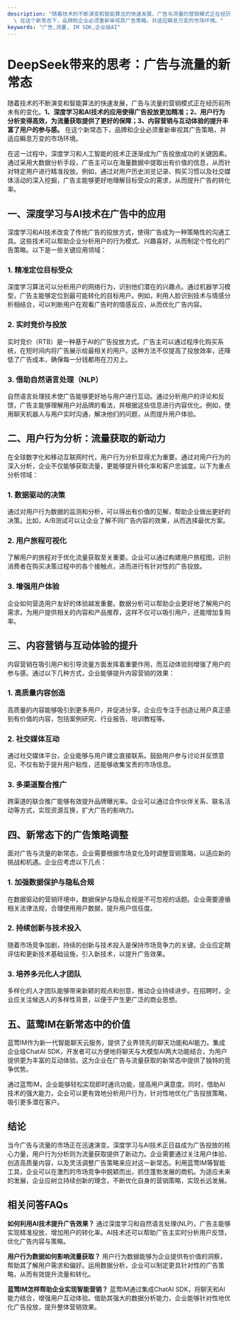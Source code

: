 ```yaml
---
description: "随着技术的不断演变和智能算法的快速发展，广告与流量的营销模式正在经历前所未有的变化。**1、深度学习和AI技术的应用使得广告投放更加精准；2、用户行为分析变得高效，为流量获取提供了更好的保障；3、内容营销与互动体验的提升丰富了用户的参与感。**\
  \ 在这个新常态下，品牌和企业必须重新审视其广告策略，并适应瞬息万变的市场环境。"
keywords: "广告,流量, IM SDK,企业级AI"
---
```

# DeepSeek带来的思考：广告与流量的新常态

随着技术的不断演变和智能算法的快速发展，广告与流量的营销模式正在经历前所未有的变化。**1、深度学习和AI技术的应用使得广告投放更加精准；2、用户行为分析变得高效，为流量获取提供了更好的保障；3、内容营销与互动体验的提升丰富了用户的参与感。** 在这个新常态下，品牌和企业必须重新审视其广告策略，并适应瞬息万变的市场环境。

在这一过程中，深度学习和人工智能的技术正逐渐成为广告投放成功的关键因素。通过采用大数据分析手段，广告主可以在海量数据中提取出有价值的信息，从而针对特定用户进行精准投放。例如，通过对用户历史浏览记录、购买习惯以及社交媒体活动的深入挖掘，广告主能够更好地理解目标受众的需求，从而提升广告的转化率。

## 一、深度学习与AI技术在广告中的应用

深度学习和AI技术改变了传统广告的投放方式，使得广告成为一种策略性的沟通工具。这些技术可以帮助企业分析用户的行为模式、兴趣喜好，从而制定个性化的广告策略。以下是一些关键应用领域：

### 1. 精准定位目标受众

深度学习算法可以分析用户的网络行为，识别他们潜在的兴趣点。通过机器学习模型，广告主能够定位到最可能转化的目标用户。例如，利用人脸识别技术与情感分析相结合，可以判断用户在观看广告时的情感反应，从而优化广告内容。

### 2. 实时竞价与投放

实时竞价（RTB）是一种基于AI的广告投放方式。广告主可以通过程序化购买系统，在短时间内将广告展示给最相关的用户。这种方法不仅提高了投放效率，还降低了广告成本，确保每一分钱都用在刀刃上。

### 3. 借助自然语言处理（NLP）

自然语言处理技术使广告能够更好地与用户进行互动。通过分析用户的评论和反馈，广告主能够理解用户对品牌的看法，并根据这些信息进行内容优化。例如，使用聊天机器人与用户实时沟通，解决他们的问题，从而提升用户体验。

## 二、用户行为分析：流量获取的新动力

在全球数字化和移动互联网时代，用户行为分析显得尤为重要。通过对用户行为的深入分析，企业不仅能够获取流量，更能够提升转化率和客户忠诚度。以下为重点分析领域：

### 1. 数据驱动的决策

通过对用户行为数据的监测和分析，可以得出有价值的见解，帮助企业做出更好的决策。比如，A/B测试可以让企业了解不同广告内容的效果，从而选择最优方案。

### 2. 用户旅程可视化

了解用户的旅程对于优化流量获取至关重要。企业可以通过构建用户旅程图，识别消费者在购买决策过程中的各个接触点，进而进行有针对性的广告投放。

### 3. 增强用户体验

企业如何营造用户友好的体验越发重要。数据分析可以帮助企业更好地了解用户的需求，为用户提供相关的内容和产品推荐，这样不仅可以吸引用户，还能增加复购率。

## 三、内容营销与互动体验的提升

内容营销在吸引用户和引导流量方面发挥着重要作用，而互动体验则增强了用户的参与感。通过以下几种方式，企业能够提升内容营销的效果：

### 1. 高质量内容创造

高质量的内容能够吸引到更多用户，并促进分享。企业应专注于创造让用户真正感到有价值的内容，包括案例研究、行业报告、培训教程等。

### 2. 社交媒体互动

通过社交媒体平台，企业能够与用户建立直接联系。鼓励用户参与讨论并反馈意见，不仅有助于提升用户粘性，还能够收集宝贵的市场信息。

### 3. 多渠道整合推广

跨渠道的联合推广能够有效提升品牌曝光率。企业可以通过合作伙伴关系、联名活动等方式，实现资源互换，扩大广告的影响力。

## 四、新常态下的广告策略调整

面对广告与流量的新常态，企业需要根据市场变化及时调整营销策略，以适应新的挑战和机遇。企业应考虑以下几点：

### 1. 加强数据保护与隐私合规

在数据驱动的营销环境中，数据保护与隐私合规是不可忽视的话题。企业需要遵循相关法律法规，合理使用用户数据，提升用户信任度。

### 2. 持续创新与技术投入

随着市场竞争加剧，持续的创新与技术投入是保持市场竞争力的关键。企业应定期评估和更新技术基础设施，引入新技术，以提升广告效果。

### 3. 培养多元化人才团队

多样化的人才团队能够带来新颖的观点和创意，推动企业持续进步。在招聘时，企业应关注候选人的多样性背景，以便于产生更广泛的商业思想。

## 五、蓝莺IM在新常态中的价值

蓝莺IM作为新一代智能聊天云服务，提供了业界领先的聊天功能和AI能力。集成企业级ChatAI SDK，开发者可以方便地将聊天与大模型AI两大功能结合，为用户提供更为丰富的互动体验。这为企业在广告与流量获取的新常态中提供了独特的竞争优势。

通过蓝莺IM，企业能够轻松实现即时通讯功能，提高用户满意度。同时，借助AI技术的强大能力，企业可以更有效地分析用户行为，针对性地优化广告投放策略，吸引更多潜在客户。

## 结论

当今广告与流量的市场正在迅速演变。深度学习与AI技术正日益成为广告投放的核心力量，用户行为分析则为流量获取提供了新动力。企业需要通过关注用户体验、创造高质量内容，以及灵活调整广告策略来应对这一新常态。利用蓝莺IM等智能工具，企业可以在激烈的市场竞争中脱颖而出，抓住蓬勃发展的商机。为适应未来的发展，企业应树立持续创新的理念，不断优化自身的营销策略，实现长远发展。

## 相关问答FAQs

**如何利用AI技术提升广告效果？**
通过深度学习和自然语言处理(NLP)，广告主能够实现精准投放，增加用户的转化率。AI技术还可以帮助广告主实时分析用户反馈，优化广告内容与策略。

**用户行为数据如何影响流量获取？**
用户行为数据能够为企业提供有价值的洞察，帮助其了解用户需求和偏好。运用数据分析，企业可以制定更具针对性的广告策略，从而有效提升流量和转化。

**蓝莺IM怎样帮助企业实现智能营销？**
蓝莺IM通过集成ChatAI SDK，将聊天和AI能力结合，增强用户互动体验。借助其强大的数据分析能力，企业能够针对性地优化广告投放，提升整体营销效果。
